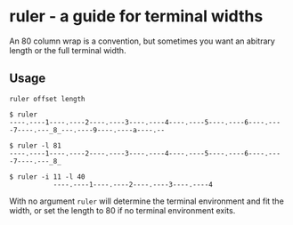 ruler - a guide for terminal widths
===================================

An 80 column wrap is a convention, but sometimes you want an abitrary length or
the full terminal width.

Usage
-----

    ruler offset length

    $ ruler
    ----.----1----.----2----.----3----.----4----.----5----.----6----.----7----.---_8_---.----9----.----a----.--

    $ ruler -l 81
    ----.----1----.----2----.----3----.----4----.----5----.----6----.----7----.---_8_ 

    $ ruler -i 11 -l 40
               ----.----1----.----2----.----3----.----4

With no argument `ruler` will determine the terminal environment and fit the
width, or set the length to 80 if no terminal environment exits.
